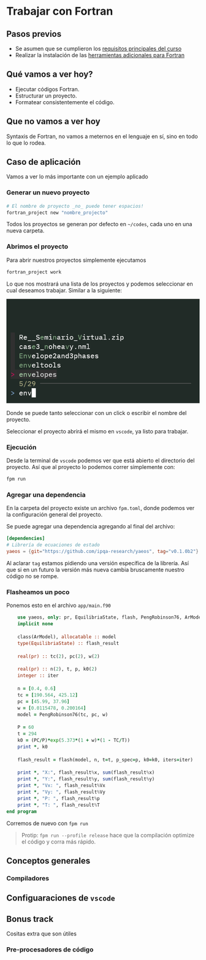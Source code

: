 # Trabajar con Fortran

## Pasos previos
- Se asumen que se cumplieron los [requisitos principales del curso](../README.md#Requisitos)
- Realizar la instalación de las [herramientas adicionales para Fortran](https://github.com/ipqa-research/fortran-setup)

## Qué vamos a ver hoy?
- Ejecutar códigos Fortran.
- Estructurar un proyecto.
- Formatear consistentemente el código.

## Que **no** vamos a ver hoy
Syntaxis de Fortran, no vamos a meternos en el lenguaje en sí, sino en todo lo
que lo rodea.

## Caso de aplicación
Vamos a ver lo más importante con un ejemplo aplicado

### Generar un nuevo proyecto
```bash
# El nombre de proyecto _no_ puede tener espacios!
fortran_project new "nombre_projecto"
```

Todos los proyectos se generan por defecto en `~/codes`, cada uno en una nueva
carpeta.

### Abrimos el proyecto
Para abrir nuestros proyectos simplemente ejecutamos

```bash
fortran_project work
```

Lo que nos mostrará una lista de los proyectos y podemos seleccionar en cual
deseamos trabajar. Similar a la siguiente:

![fzf](figs/fzf.png)

Donde se puede tanto seleccionar con un click o escribir el nombre del
proyecto.

Seleccionar el proyecto abrirá el mismo en `vscode`, ya listo para trabajar.

### Ejecución
Desde la terminal de `vscode` podemos ver que está abierto el directorio del
proyecto. Así que al proyecto lo podemos correr simplemente con: 

```bash
fpm run
```

### Agregar una dependencia
En la carpeta del proyecto existe un archivo `fpm.toml`, donde podemos
ver la configuración general del proyecto.

Se puede agregar una dependencia agregando al final del archivo:

```toml
[dependencies]
# Librería de ecuaciones de estado
yaeos = {git="https://github.com/ipqa-research/yaeos", tag="v0.1.0b2"}
```

Al aclarar `tag` estamos pidiendo una versión específica de la librería. Así
que si en un futuro la versión más nueva cambia bruscamente nuestro código
no se rompe.

### Flasheamos un poco
Ponemos esto en el archivo `app/main.f90`

```fortran
    use yaeos, only: pr, EquilibriaState, flash, PengRobinson76, ArModel
    implicit none
    
    class(ArModel), allocatable :: model
    type(EquilibriaState) :: flash_result

    real(pr) :: tc(2), pc(2), w(2)

    real(pr) :: n(2), t, p, k0(2)
    integer :: iter

    n = [0.4, 0.6]
    tc = [190.564, 425.12]
    pc = [45.99, 37.96]
    w = [0.0115478, 0.200164]
    model = PengRobinson76(tc, pc, w)

    P = 60
    t = 294
    k0 = (PC/P)*exp(5.373*(1 + w)*(1 - TC/T))
    print *, k0
    
    flash_result = flash(model, n, t=t, p_spec=p, k0=k0, iters=iter)
    
    print *, "X:", flash_result%x, sum(flash_result%x)
    print *, "Y:", flash_result%y, sum(flash_result%y)
    print *, "Vx: ", flash_result%Vx
    print *, "Vy: ", flash_result%Vy
    print *, "P: ", flash_result%p
    print *, "T: ", flash_result%T
end program
```

Corremos de nuevo con `fpm run`

> Protip:
> `fpm run --profile release` hace que la compilación optimize el código
> y corra más rápido.

## Conceptos generales

### Compiladores

## Configuaraciones de `vscode`

## Bonus track
Cositas extra que son útiles

### Pre-procesadores de código
